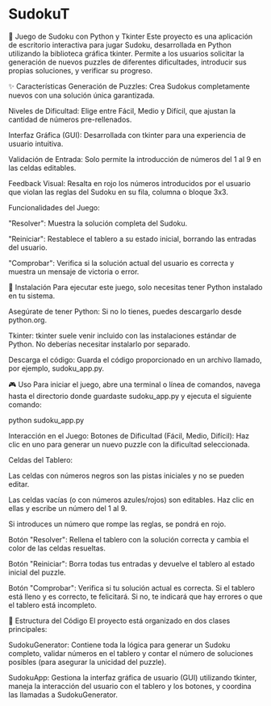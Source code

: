 # SudokuT
🎲 Juego de Sudoku con Python y Tkinter
Este proyecto es una aplicación de escritorio interactiva para jugar Sudoku, desarrollada en Python utilizando la biblioteca gráfica tkinter. Permite a los usuarios solicitar la generación de nuevos puzzles de diferentes dificultades, introducir sus propias soluciones, y verificar su progreso.

✨ Características
Generación de Puzzles: Crea Sudokus completamente nuevos con una solución única garantizada.

Niveles de Dificultad: Elige entre Fácil, Medio y Difícil, que ajustan la cantidad de números pre-rellenados.

Interfaz Gráfica (GUI): Desarrollada con tkinter para una experiencia de usuario intuitiva.

Validación de Entrada: Solo permite la introducción de números del 1 al 9 en las celdas editables.

Feedback Visual: Resalta en rojo los números introducidos por el usuario que violan las reglas del Sudoku en su fila, columna o bloque 3x3.

Funcionalidades del Juego:

"Resolver": Muestra la solución completa del Sudoku.

"Reiniciar": Restablece el tablero a su estado inicial, borrando las entradas del usuario.

"Comprobar": Verifica si la solución actual del usuario es correcta y muestra un mensaje de victoria o error.

🚀 Instalación
Para ejecutar este juego, solo necesitas tener Python instalado en tu sistema.

Asegúrate de tener Python: Si no lo tienes, puedes descargarlo desde python.org.

Tkinter:
tkinter suele venir incluido con las instalaciones estándar de Python. No deberías necesitar instalarlo por separado.

Descarga el código:
Guarda el código proporcionado en un archivo llamado, por ejemplo, sudoku_app.py.

🎮 Uso
Para iniciar el juego, abre una terminal o línea de comandos, navega hasta el directorio donde guardaste sudoku_app.py y ejecuta el siguiente comando:

python sudoku_app.py

Interacción en el Juego:
Botones de Dificultad (Fácil, Medio, Difícil): Haz clic en uno para generar un nuevo puzzle con la dificultad seleccionada.

Celdas del Tablero:

Las celdas con números negros son las pistas iniciales y no se pueden editar.

Las celdas vacías (o con números azules/rojos) son editables. Haz clic en ellas y escribe un número del 1 al 9.

Si introduces un número que rompe las reglas, se pondrá en rojo.

Botón "Resolver": Rellena el tablero con la solución correcta y cambia el color de las celdas resueltas.

Botón "Reiniciar": Borra todas tus entradas y devuelve el tablero al estado inicial del puzzle.

Botón "Comprobar": Verifica si tu solución actual es correcta. Si el tablero está lleno y es correcto, te felicitará. Si no, te indicará que hay errores o que el tablero está incompleto.

📂 Estructura del Código
El proyecto está organizado en dos clases principales:

SudokuGenerator: Contiene toda la lógica para generar un Sudoku completo, validar números en el tablero y contar el número de soluciones posibles (para asegurar la unicidad del puzzle).

SudokuApp: Gestiona la interfaz gráfica de usuario (GUI) utilizando tkinter, maneja la interacción del usuario con el tablero y los botones, y coordina las llamadas a SudokuGenerator.
